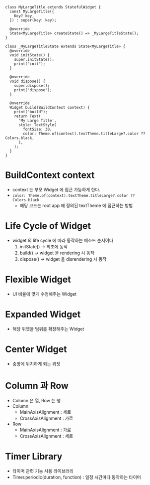 ```flutter
class MyLargeTitle extends StatefulWidget {
  const MyLargeTitle({
    Key? key,
  }) : super(key: key);

  @override
  State<MyLargeTitle> createState() => _MyLargeTitleState();
}

class _MyLargeTitleState extends State<MyLargeTitle> {
  @override
  void initState() {
    super.initState();
    print("init");
  }

  @override
  void dispose() {
    super.dispose();
    print("dispose");
  }

  @override
  Widget build(BuildContext context) {
    print("build");
    return Text(
      'My Large Title',
      style: TextStyle(
        fontSize: 30,
        color: Theme.of(context).textTheme.titleLarge?.color ?? Colors.black,
      ),
    );
  }
}
```

# BuildContext context
* context 는 부모 Widget 에 접근 가능하게 한다.
* `color: Theme.of(context).textTheme.titleLarge?.color ?? Colors.black`
    * 해당 코드는 root app 에 정의된 textTheme 에 접근하는 방법

# Life Cycle of Widget
* widget 의 life cycle 에 따라 동작하는 메소드 순서이다
    1. initState() -> 최초에 동작
    2. build() -> widget 을 rendering 시 동작
    3. dispose() -> widget 을 disrendering 시 동작


# Flexible Widget
* UI 비율에 맞게 수정해주는 Widget

# Expanded Widget
* 해당 위젯을 범위를 확장해주는 Widget 

# Center Widget
* 중앙에 위치하게 되는 위젯

# Column 과 Row
* Column 은 열, Row 는 행
* Column
    * MainAxisAlignment : 세로
    * CrossAxisAlignment : 가로
* Row 
    * MainAxisAlignment : 가로
    * CrossAxisAlignment : 세로

# Timer Library
* 타이머 관련 기능 사용 라이브러리
* Timer.periodic(duration, function) : 일정 시간마다 동작하는 타이머